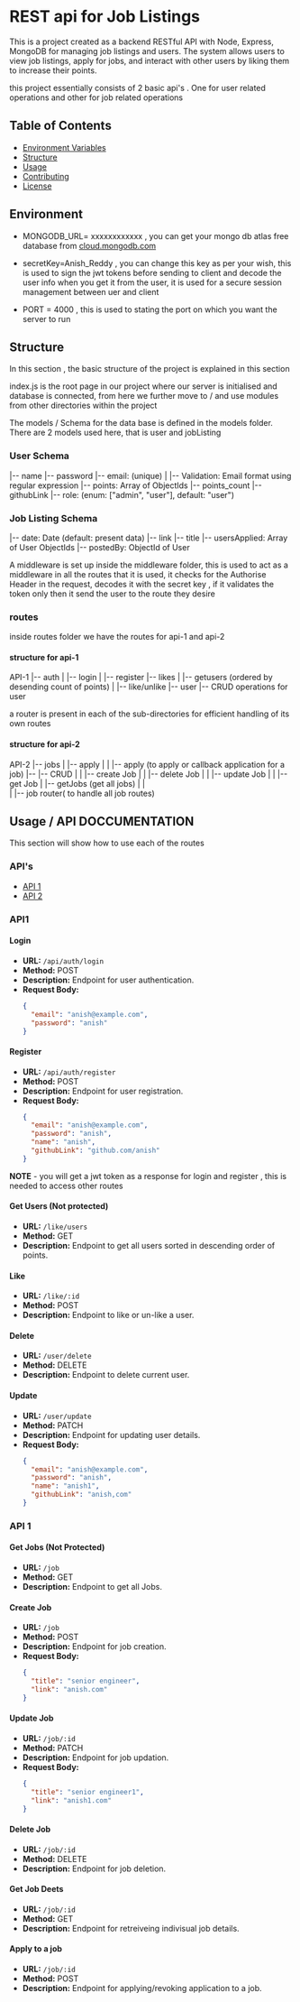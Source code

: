 # REST api for Job Listings

This is a project created as a backend RESTful API with Node, Express, MongoDB for managing job listings and users. The system allows users to view job listings, apply for jobs, and interact with other users by liking them to increase their points.

this project essentially consists of 2 basic api's . One for user related operations and other for job related operations

## Table of Contents

- [Environment Variables](#Environment)
- [Structure](#Structure)
- [Usage](#usage)
- [Contributing](#contributing)
- [License](#license)

## Environment

- MONGODB_URL= xxxxxxxxxxxx , you can get your mongo db atlas free database from [cloud.mongodb.com](cloud.mongodb.com)

- secretKey=Anish_Reddy , you can change this key as per your wish, this is used to sign the jwt tokens before sending to client and decode the user info when you get it from the user, it is used for a secure session management between uer and client

- PORT = 4000 , this is used to stating the port on which you want the server to run

## Structure

In this section , the basic structure of the project is explained in this section

index.js is the root page in our project where our server is initialised and database is connected, from here we further move to / and use modules from other directories within the project

The models / Schema for the data base is defined in the models folder. There are 2 models used here, that is user and jobListing

### User Schema

|-- name
|-- password
|-- email: (unique)
| |-- Validation: Email format using regular expression
|-- points: Array of ObjectIds
|-- points_count
|-- githubLink
|-- role: (enum: ["admin", "user"], default: "user")

### Job Listing Schema

|-- date: Date (default: present data)
|-- link
|-- title
|-- usersApplied: Array of User ObjectIds
|-- postedBy: ObjectId of User

A middleware is set up inside the middleware folder, this is used to act as a middleware in all the routes that it is used, it checks for the Authorise Header in the request, decodes it with the secret key , if it validates the token only then it send the user to the route they desire

### routes

inside routes folder we have the routes for api-1 and api-2

#### structure for api-1

API-1
|-- auth
| |-- login
| |-- register
|-- likes
| |-- getusers (ordered by desending count of points)
| |-- like/unlike
|-- user
|-- CRUD operations for user

a router is present in each of the sub-directories for efficient handling of its own routes

#### structure for api-2

API-2
|-- jobs
| |-- apply
| | |-- apply (to apply or callback application for a job)
|-- |-- CRUD
| | |-- create Job
| | |-- delete Job
| | |-- update Job
| | |-- get Job
| |-- getJobs (get all jobs)
| |  
| |-- job router( to handle all job routes)

## Usage / API DOCCUMENTATION

This section will show how to use each of the routes

### API's

- [API 1](##API1)
- [API 2](##API2)

### API1

#### Login

- **URL:** `/api/auth/login`
- **Method:** POST
- **Description:** Endpoint for user authentication.
- **Request Body:**
  ```json
  {
    "email": "anish@example.com",
    "password": "anish"
  }
  ```

#### Register

- **URL:** `/api/auth/register`
- **Method:** POST
- **Description:** Endpoint for user registration.
- **Request Body:**
  ```json
  {
    "email": "anish@example.com",
    "password": "anish",
    "name": "anish",
    "githubLink": "github.com/anish"
  }
  ```

**NOTE** - you will get a jwt token as a response for login and register , this is needed to access other routes

#### Get Users (Not protected)

- **URL:** `/like/users`
- **Method:** GET
- **Description:** Endpoint to get all users sorted in descending order of points.

#### Like

- **URL:** `/like/:id`
- **Method:** POST
- **Description:** Endpoint to like or un-like a user.

#### Delete

- **URL:** `/user/delete`
- **Method:** DELETE
- **Description:** Endpoint to delete current user.

#### Update

- **URL:** `/user/update`
- **Method:** PATCH
- **Description:** Endpoint for updating user details.
- **Request Body:**
  ```json
  {
    "email": "anish@example.com",
    "password": "anish",
    "name": "anish1",
    "githubLink": "anish,com"
  }
  ```

### API 1

#### Get Jobs (Not Protected)

- **URL:** `/job`
- **Method:** GET
- **Description:** Endpoint to get all Jobs.

#### Create Job

- **URL:** `/job`
- **Method:** POST
- **Description:** Endpoint for job creation.
- **Request Body:**
  ```json
  {
    "title": "senior engineer",
    "link": "anish.com"
  }
  ```

#### Update Job

- **URL:** `/job/:id`
- **Method:** PATCH
- **Description:** Endpoint for job updation.
- **Request Body:**
  ```json
  {
    "title": "senior engineer1",
    "link": "anish1.com"
  }
  ```

#### Delete Job

- **URL:** `/job/:id`
- **Method:** DELETE
- **Description:** Endpoint for job deletion.

#### Get Job Deets

- **URL:** `/job/:id`
- **Method:** GET
- **Description:** Endpoint for retreiveing indivisual job details.

#### Apply to a job

- **URL:** `/job/:id`
- **Method:** POST
- **Description:** Endpoint for applying/revoking application to a job.
